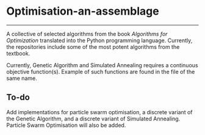 # Optimisation-an-assemblage
------------------------------
A collective of selected algorithms from the book *Algorithms for Optimization* translated into the Python programming language. Currently, the repositories include some of the most potent algorithms from the textbook.

Currently, Genetic Algorithm and Simulated Annealing requires a continuous objective function(s). Example of such functions are found in the file of the same name.

## To-do
Add implementations for particle swarm optimisation, a discrete variant of the Genetic Algorithm, and a discrete variant of Simulated Annealing. Particle Swarm Optimisation will also be added.
